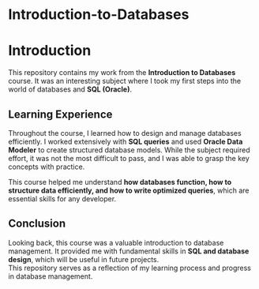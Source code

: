 # Introduction-to-Databases
# Introduction

This repository contains my work from the **Introduction to Databases** course. It was an interesting subject where I took my first steps into the world of databases and **SQL (Oracle)**.

## Learning Experience

Throughout the course, I learned how to design and manage databases efficiently. I worked extensively with **SQL queries** and used **Oracle Data Modeler** to create structured database models. While the subject required effort, it was not the most difficult to pass, and I was able to grasp the key concepts with practice.

This course helped me understand **how databases function, how to structure data efficiently, and how to write optimized queries**, which are essential skills for any developer.

## Conclusion

Looking back, this course was a valuable introduction to database management. It provided me with fundamental skills in **SQL and database design**, which will be useful in future projects.  
This repository serves as a reflection of my learning process and progress in database management.
